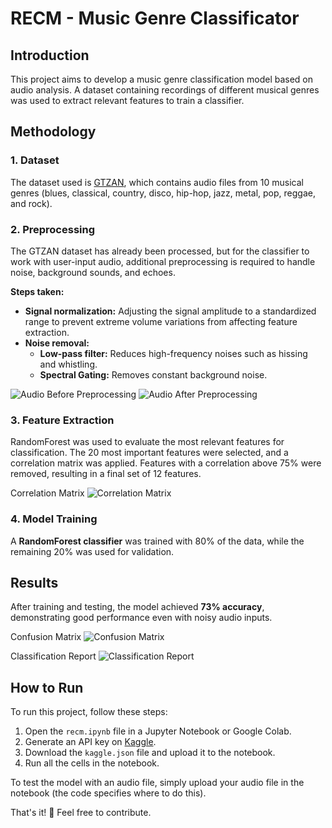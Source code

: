 # RECM - Music Genre Classificator

## Introduction

This project aims to develop a music genre classification model based on audio analysis. A dataset containing recordings of different musical genres was used to extract relevant features to train a classifier.

## Methodology

### 1. Dataset

The dataset used is [GTZAN](https://www.kaggle.com/datasets/andradaolteanu/gtzan-dataset-music-genre-classification), which contains audio files from 10 musical genres (blues, classical, country, disco, hip-hop, jazz, metal, pop, reggae, and rock).

### 2. Preprocessing

The GTZAN dataset has already been processed, but for the classifier to work with user-input audio, additional preprocessing is required to handle noise, background sounds, and echoes.

**Steps taken:**
- **Signal normalization:** Adjusting the signal amplitude to a standardized range to prevent extreme volume variations from affecting feature extraction.
- **Noise removal:**
  - **Low-pass filter:** Reduces high-frequency noises such as hissing and whistling.
  - **Spectral Gating:** Removes constant background noise.

![Audio Before Preprocessing](https://github.com/user-attachments/assets/4ba41ea8-a48f-4ec7-ab20-e9c8c3c924d1)
![Audio After Preprocessing](https://github.com/user-attachments/assets/93ed8b97-f65f-4009-98b2-394afba8a775)

### 3. Feature Extraction

RandomForest was used to evaluate the most relevant features for classification. The 20 most important features were selected, and a correlation matrix was applied. Features with a correlation above 75% were removed, resulting in a final set of 12 features.

Correlation Matrix
![Correlation Matrix](https://github.com/user-attachments/assets/51f1a4f1-a8e4-40e3-9b69-913573b7ab7a)

### 4. Model Training

A **RandomForest classifier** was trained with 80% of the data, while the remaining 20% was used for validation.

## Results

After training and testing, the model achieved **73% accuracy**, demonstrating good performance even with noisy audio inputs.

Confusion Matrix
![Confusion Matrix](https://github.com/user-attachments/assets/0fc928e8-a324-486e-952b-698047e874d0)

Classification Report
![Classification Report](https://github.com/user-attachments/assets/185ac2a9-66af-4caf-ab71-931c3b36950b)

## How to Run

To run this project, follow these steps:

1. Open the `recm.ipynb` file in a Jupyter Notebook or Google Colab.
2. Generate an API key on [Kaggle](https://www.kaggle.com/).
3. Download the `kaggle.json` file and upload it to the notebook.
4. Run all the cells in the notebook.

To test the model with an audio file, simply upload your audio file in the notebook (the code specifies where to do this).

That's it! 🚀 Feel free to contribute.
